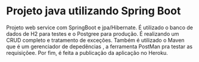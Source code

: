 # Projeto java utilizando Spring Boot
Projeto web service com SpringBoot e jpa/Hibernate. É utilizado o banco de dados de H2
para testes e o Postgree para produção. É realizando um CRUD completo e tratamento de exceções. 
Também é utilizado o Maven que é um gerenciador de depedências , a ferramenta PostMan 
pra testar as requisiçõee. Por fim, é feita a publicação da aplicação no Heroku.
